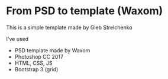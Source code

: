 <h1>From PSD to template (Waxom)</h1>
<p>This is a simple template made by Gleb Strelchenko</p>
I've used
<ul>
<li>PSD template made by Waxom</li>
<li>Photoshop CC 2017</li>
<li>HTML, CSS, JS</li>
<li>Bootstrap 3 (grid)</li>
</ul>


